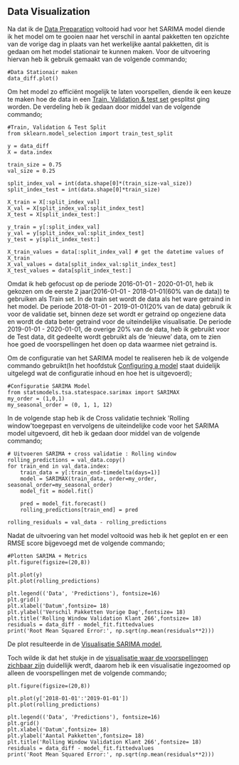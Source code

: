 ## Data Visualization

Na dat ik de [Data Preparation]() voltooid had voor het SARIMA model diende ik het model om te gooien naar het verschil in aantal pakketten ten opzichte van de vorige dag in plaats van het werkelijke aantal pakketten, dit is gedaan om het model stationair te kunnen maken. Voor de uitvoering hiervan heb ik gebruik gemaakt van de volgende commando;

```
#Data Stationair maken
data_diff.plot()
```

Om het model zo efficiënt mogelijk te laten voorspellen, diende ik een keuze te maken hoe de data in een [Train, Validation & test set](https://github.com/Emir-Acikgoz-50/Minor-Data-Science/blob/main/Notebook%20Bewijzen/train%20validate%20test%20set.PNG) gesplitst ging worden. De verdeling heb ik gedaan door middel van de volgende commando;

```
#Train, Validation & Test Split
from sklearn.model_selection import train_test_split

y = data_diff
X = data.index

train_size = 0.75
val_size = 0.25

split_index_val = int(data.shape[0]*(train_size-val_size))
split_index_test = int(data.shape[0]*train_size)

X_train = X[:split_index_val]
X_val = X[split_index_val:split_index_test]
X_test = X[split_index_test:]

y_train = y[:split_index_val]
y_val = y[split_index_val:split_index_test]
y_test = y[split_index_test:]

X_train_values = data[:split_index_val] # get the datetime values of X_train
X_val_values = data[split_index_val:split_index_test]
X_test_values = data[split_index_test:]
```
Omdat ik heb gefocust op de periode 2016-01-01 - 2020-01-01, heb ik gekozen om de eerste 2 jaar(2016-01-01 - 2018-01-01(60% van de data)) te gebruiken als Train set. In de train set wordt de data als het ware getraind in het model. De periode 2018-01-01 - 2019-01-01(20% van de data) gebruik ik voor de validatie set, binnen deze set wordt er getraind op ongeziene data en wordt de data beter getraind voor de uiteindelijke visualisatie. De periode 2019-01-01 - 2020-01-01, de overige 20% van de data, heb ik gebruikt voor de Test data, dit gedeelte wordt gebruikt als de ‘nieuwe’ data, om te zien hoe goed de voorspellingen het doen op data waarmee niet getraind is.


Om de configuratie van het SARIMA model te realiseren heb ik de volgende commando gebruikt(In het hoofdstuk [Configuring a model](https://github.com/Emir-Acikgoz-50/Minor-Data-Science/blob/main/Predictive%20Analytics%20Hoofdstuk/Configuring%20a%20model.md) staat duidelijk uitgelegd wat de configuratie inhoud en hoe het is uitgevoerd);

```
#Configuratie SARIMA Model
from statsmodels.tsa.statespace.sarimax import SARIMAX
my_order = (1,0,1)
my_seasonal_order = (0, 1, 1, 12)

``` 


In de volgende stap heb ik de Cross validatie techniek 'Rolling window'toegepast en vervolgens de uiteindelijke code voor het SARIMA model uitgevoerd, dit heb ik gedaan door middel van de volgende commando;

```
# Uitvoeren SARIMA + cross validatie : Rolling window
rolling_predictions = val_data.copy()
for train_end in val_data.index:
    train_data = y[:train_end-timedelta(days=1)]
    model = SARIMAX(train_data, order=my_order, seasonal_order=my_seasonal_order)
    model_fit = model.fit()
    
    pred = model_fit.forecast()
    rolling_predictions[train_end] = pred

```

```
rolling_residuals = val_data - rolling_predictions
```

Nadat de uitvoering van het model voltooid was heb ik het geplot en er een RMSE score bijgevoegd met de volgende commando;

```
#Plotten SARIMA + Metrics
plt.figure(figsize=(20,8))

plt.plot(y)
plt.plot(rolling_predictions)

plt.legend(('Data', 'Predictions'), fontsize=16)
plt.grid()
plt.xlabel('Datum',fontsize= 18)
plt.ylabel('Verschil Pakketten Vorige Dag',fontsize= 18)
plt.title('Rolling Window Validation Klant 266',fontsize= 18)
residuals = data_diff - model_fit.fittedvalues
print('Root Mean Squared Error:', np.sqrt(np.mean(residuals**2)))
```

De plot resulteerde in de [Visualisatie SARIMA model](), 


Toch wilde ik dat het stukje in de [visualisatie waar de voorspellingen zichbaar zijn](https://github.com/Emir-Acikgoz-50/Minor-Data-Science/blob/main/Notebook%20Bewijzen/visualisatie%20sarima.PNG) duidellijk werdt, daarom heb ik een visualisatie ingezoomed op alleen de voorspellingen  met de volgende commando;

```
plt.figure(figsize=(20,8))

plt.plot(y['2018-01-01':'2019-01-01'])
plt.plot(rolling_predictions)

plt.legend(('Data', 'Predictions'), fontsize=16)
plt.grid()
plt.xlabel('Datum',fontsize= 18)
plt.ylabel('Aantal Pakketten',fontsize= 18)
plt.title('Rolling Window Validation Klant 266',fontsize= 18)
residuals = data_diff - model_fit.fittedvalues
print('Root Mean Squared Error:', np.sqrt(np.mean(residuals**2)))
```


